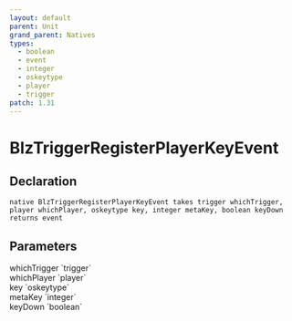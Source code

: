 ```yaml
---
layout: default
parent: Unit
grand_parent: Natives
types:
  - boolean
  - event
  - integer
  - oskeytype
  - player
  - trigger
patch: 1.31
---
```


# BlzTriggerRegisterPlayerKeyEvent

## Declaration

```
native BlzTriggerRegisterPlayerKeyEvent takes trigger whichTrigger, player whichPlayer, oskeytype key, integer metaKey, boolean keyDown returns event
```

## Parameters
<dl>
  <dt>whichTrigger `trigger`</dt>
  <dd></dd>

  <dt>whichPlayer `player`</dt>
  <dd></dd>

  <dt>key `oskeytype`</dt>
  <dd></dd>

  <dt>metaKey `integer`</dt>
  <dd></dd>

  <dt>keyDown `boolean`</dt>
  <dd></dd>
</dl>